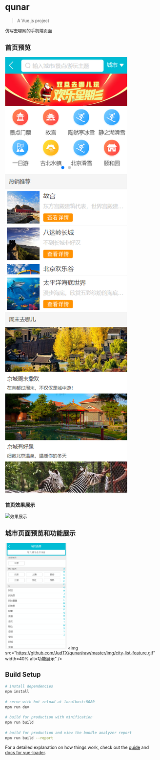 # qunar

> A Vue.js project

仿写去哪网的手机端页面

## 首页预览
  ![首页预览](https://github.com/JudTX/qunar/raw/master/img/qunar-index1.png) ![首页预览](https://github.com/JudTX/qunar/raw/master/img/qunar-index2.png)
### 首页效果展示
  <img src="https://github.com/JudTX/qunar/raw/master/img/qunar-index.gif" width=40% alt="效果展示"/>
  
## 城市页面预览和功能展示
  <img src="https://github.com/JudTX/qunar/raw/master/img/city-list.gif" width=40% alt="页面预览" /> <img src="https://github.com/JudTX/qunar/raw/master/img/city-list-feature.gif" width=40% alt=功能展示" />

## Build Setup

``` bash
# install dependencies
npm install

# serve with hot reload at localhost:8080
npm run dev

# build for production with minification
npm run build

# build for production and view the bundle analyzer report
npm run build --report
```

For a detailed explanation on how things work, check out the [guide](http://vuejs-templates.github.io/webpack/) and [docs for vue-loader](http://vuejs.github.io/vue-loader).
